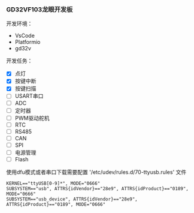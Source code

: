 ### GD32VF103龙眼开发板

开发环境：

* VsCode
* Platformio
* gd32v

开发任务：

- [x]  点灯
- [x]  按键中断
- [x]  按键扫描
- [ ]  USART串口
- [ ]  ADC
- [ ]  定时器
- [ ]  PWM驱动舵机
- [ ]  RTC
- [ ]  RS485
- [ ]  CAN
- [ ]  SPI
- [ ]  电源管理
- [ ]  Flash

使用dfu模式或者串口下载需要配置 '/etc/udev/rules.d/70-ttyusb.rules' 文件

```
KERNEL=="ttyUSB[0-9]*", MODE="0666"
SUBSYSTEM=="usb", ATTRS{idVendor}=="28e9", ATTRS{idProduct}=="0189", MODE="0666"
SUBSYSTEM=="usb_device", ATTRS{idVendor}=="28e9", ATTRS{idProduct}=="0189", MODE="0666"
```